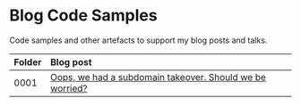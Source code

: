 # Blog Code Samples

Code samples and other artefacts to support my blog posts and talks.

| Folder | Blog post |
|:------ |:--------- |
0001 | [Oops, we had a subdomain takeover. Should we be worried?](https://medium.com/@hobietje/oops-we-had-a-subdomain-takeover-da725729dc67) |